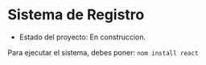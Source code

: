 <h1> Sistema de Registro</h1>

- Estado del proyecto: En construccion.

Para ejecutar el sistema, debes poner:
```nom install react```
